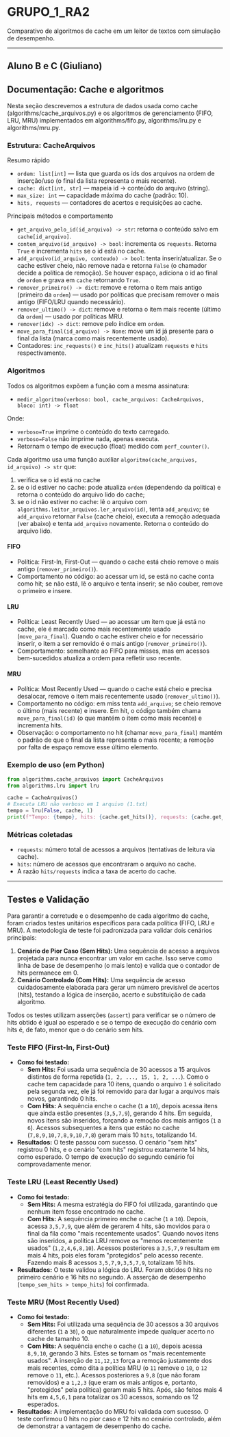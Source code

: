 # GRUPO_1_RA2
Comparativo de algoritmos de cache em um leitor de textos com simulação de desempenho.

---
## Aluno B e C (Giuliano)

## Documentação: Cache e algoritmos

Nesta seção descrevemos a estrutura de dados usada como cache (algorithms/cache_arquivos.py) e os algoritmos de gerenciamento (FIFO, LRU, MRU) implementados em algorithms/fifo.py, algorithms/lru.py e algorithms/mru.py.

### Estrutura: CacheArquivos

Resumo rápido
- `ordem: list[int]` — lista que guarda os ids dos arquivos na ordem de inserção/uso (o final da lista representa o mais recente).
- `cache: dict[int, str]` — mapeia id -> conteúdo do arquivo (string).
- `max_size: int` — capacidade máxima do cache (padrão: 10).
- `hits, requests` — contadores de acertos e requisições ao cache.

Principais métodos e comportamento
- `get_arquivo_pelo_id(id_arquivo) -> str`: retorna o conteúdo salvo em `cache[id_arquivo]`.
- `contem_arquivo(id_arquivo) -> bool`: incrementa os `requests`. Retorna `True` e incrementa `hits` se o id está no cache.  
- `add_arquivo(id_arquivo, conteudo) -> bool`: tenta inserir/atualizar. Se o cache estiver cheio, não remove nada e retorna `False` (o chamador decide a política de remoção). Se houver espaço, adiciona o id ao final de `ordem` e grava em `cache` retornando `True`.
- `remover_primeiro() -> dict`: remove e retorna o item mais antigo (primeiro da `ordem`) — usado por políticas que precisam remover o mais antigo (FIFO/LRU quando necessário).
- `remover_ultimo() -> dict`: remove e retorna o item mais recente (último da `ordem`) — usado por políticas MRU.
- `remover(idx) -> dict`: remove pelo índice em `ordem`.
- `move_para_final(id_arquivo) -> None`: move um id já presente para o final da lista (marca como mais recentemente usado).
- Contadores: `inc_requests()` e `inc_hits()` atualizam `requests` e `hits` respectivamente.

### Algoritmos

Todos os algoritmos expõem a função com a mesma assinatura:

- `medir_algoritmo(verboso: bool, cache_arquivos: CacheArquivos, bloco: int) -> float`

Onde:
- `verboso=True` imprime o conteúdo do texto carregado.
- `verboso=False` não imprime nada, apenas executa.
- Retornam o tempo de execução (float) medido com `perf_counter()`.

Cada algoritmo usa uma função auxiliar `algoritmo(cache_arquivos, id_arquivo) -> str` que:
1. verifica se o id está no cache
2. se o id estiver no cache: pode atualiza `ordem` (dependendo da política) e retorna o conteúdo do arquivo lido do cache;
3. se o id não estiver no cache: lê o arquivo com `algorithms.leitor_arquivos.ler_arquivo(id)`, tenta `add_arquivo`; se `add_arquivo` retornar `False` (cache cheio), executa a remoção adequada (ver abaixo) e tenta `add_arquivo` novamente. Retorna o conteúdo do arquivo lido.

#### FIFO
- Política: First-In, First-Out — quando o cache está cheio remove o mais antigo (`remover_primeiro()`).
- Comportamento no código: ao acessar um id, se está no cache conta como hit; se não está, lê o arquivo e tenta inserir; se não couber, remove o primeiro e insere.


#### LRU
- Política: Least Recently Used — ao acessar um item que já está no cache, ele é marcado como mais recentemente usado (`move_para_final`). Quando o cache estiver cheio e for necessário inserir, o item a ser removido é o mais antigo (`remover_primeiro()`).
- Comportamento: semelhante ao FIFO para misses, mas em acessos bem-sucedidos atualiza a ordem para refletir uso recente.

#### MRU
- Política: Most Recently Used — quando o cache está cheio e precisa desalocar, remove o item mais recentemente usado (`remover_ultimo()`).
- Comportamento no código: em miss tenta `add_arquivo`; se cheio remove o último (mais recente) e insere. Em hit, o código também chama `move_para_final(id)` (o que mantém o item como mais recente) e incrementa hits.
- Observação: o comportamento no hit (chamar `move_para_final`) mantém o padrão de que o final da lista representa o mais recente; a remoção por falta de espaço remove esse último elemento.

### Exemplo de uso (em Python)
```python
from algorithms.cache_arquivos import CacheArquivos
from algorithms.lru import lru

cache = CacheArquivos()
# Executa LRU não verboso em 1 arquivo (1.txt)
tempo = lru(False, cache, 1)
print(f"Tempo: {tempo}, hits: {cache.get_hits()}, requests: {cache.get_requests()}")
```
### Métricas coletadas
- `requests`: número total de acessos a arquivos (tentativas de leitura via cache).
- `hits`: número de acessos que encontraram o arquivo no cache.
- A razão `hits/requests` indica a taxa de acerto do cache.

---
## Testes e Validação

Para garantir a corretude e o desempenho de cada algoritmo de cache, foram criados testes unitários específicos para cada política (FIFO, LRU e MRU). A metodologia de teste foi padronizada para validar dois cenários principais:

1.  **Cenário de Pior Caso (Sem Hits):** Uma sequência de acesso a arquivos projetada para nunca encontrar um valor em cache. Isso serve como linha de base de desempenho (o mais lento) e valida que o contador de hits permanece em 0.
2.  **Cenário Controlado (Com Hits):** Uma sequência de acesso cuidadosamente elaborada para gerar um número previsível de acertos (hits), testando a lógica de inserção, acerto e substituição de cada algoritmo.

Todos os testes utilizam asserções (`assert`) para verificar se o número de hits obtido é igual ao esperado e se o tempo de execução do cenário com hits é, de fato, menor que o do cenário sem hits.

### Teste FIFO (First-In, First-Out)

-   **Como foi testado:**
    -   **Sem Hits:** Foi usada uma sequência de 30 acessos a 15 arquivos distintos de forma repetida (`1, 2, ..., 15, 1, 2, ...`). Como o cache tem capacidade para 10 itens, quando o arquivo `1` é solicitado pela segunda vez, ele já foi removido para dar lugar a arquivos mais novos, garantindo 0 hits.
    -   **Com Hits:** A sequência enche o cache (`1` a `10`), depois acessa itens que ainda estão presentes (`3,5,7,9`), gerando 4 hits. Em seguida, novos itens são inseridos, forçando a remoção dos mais antigos (`1` a `6`). Acessos subsequentes a itens que estão no cache (`7,8,9,10,7,8,9,10,7,8`) geram mais 10 `hits`, totalizando 14.
-   **Resultados:** O teste passou com sucesso. O cenário "sem hits" registrou 0 hits, e o cenário "com hits" registrou exatamente 14 hits, como esperado. O tempo de execução do segundo cenário foi comprovadamente menor.

### Teste LRU (Least Recently Used)

-   **Como foi testado:**
    -   **Sem Hits:** A mesma estratégia do FIFO foi utilizada, garantindo que nenhum item fosse encontrado no cache.
    -   **Com Hits:** A sequência primeiro enche o cache (`1` a `10`). Depois, acessa `3,5,7,9`, que além de gerarem 4 hits, são movidos para o final da fila como "mais recentemente usados". Quando novos itens são inseridos, a política LRU remove os "menos recentemente usados" (`1,2,4,6,8,10`). Acessos posteriores a `3,5,7,9` resultam em mais 4 hits, pois eles foram "protegidos" pelo acesso recente. Fazendo mais 8 acessos `3,5,7,9,3,5,7,9`, totalizam 16 hits.
-   **Resultados:** O teste validou a lógica do LRU. Foram obtidos 0 hits no primeiro cenário e 16 hits no segundo. A asserção de desempenho (`tempo_sem_hits > tempo_hits`) foi confirmada.

### Teste MRU (Most Recently Used)

-   **Como foi testado:**
    -   **Sem Hits:** Foi utilizada uma sequência de 30 acessos a 30 arquivos diferentes (`1` a `30`), o que naturalmente impede qualquer acerto no cache de tamanho 10.
    -   **Com Hits:** A sequência enche o cache (`1` a `10`), depois acessa `8,9,10`, gerando 3 hits. Estes se tornam os "mais recentemente usados". A inserção de `11,12,13` força a remoção justamente dos mais recentes, como dita a política MRU (o `11` remove o `10`, o `12` remove o `11`, etc.). Acessos posteriores a `9,8` (que não foram removidos) e a `1,2,3` (que eram os mais antigos e, portanto, "protegidos" pela política) geram mais 5 hits. Após, são feitos mais 4 hits em `4,5,6,1` para totalizar os 30 acessos, somando os 12 esperados.
-   **Resultados:** A implementação do MRU foi validada com sucesso. O teste confirmou 0 hits no pior caso e 12 hits no cenário controlado, além de demonstrar a vantagem de desempenho do cache.